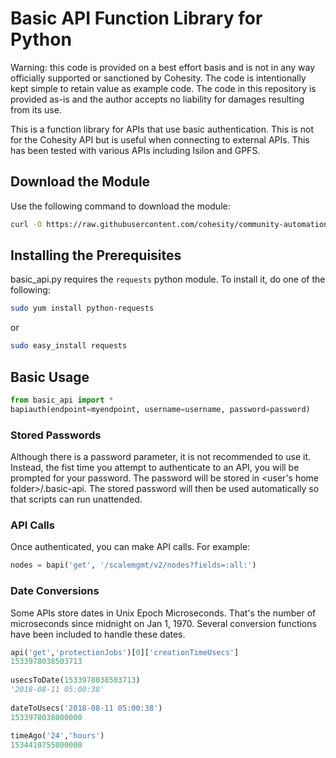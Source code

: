 # Basic API Function Library for Python

Warning: this code is provided on a best effort basis and is not in any way officially supported or sanctioned by Cohesity. The code is intentionally kept simple to retain value as example code. The code in this repository is provided as-is and the author accepts no liability for damages resulting from its use.

This is a function library for APIs that use basic authentication. This is not for the Cohesity API but is useful when connecting to external APIs. This has been tested with various APIs including Isilon and GPFS.

## Download the Module

Use the following command to download the module:

```bash
curl -O https://raw.githubusercontent.com/cohesity/community-automation-samples/main/python/basic_api/basic_api.py
```

## Installing the Prerequisites

basic_api.py requires the `requests` python module. To install it, do one of the following:

```bash
sudo yum install python-requests
```

or

```bash
sudo easy_install requests
```

## Basic Usage

```python
from basic_api import *
bapiauth(endpoint=myendpoint, username=username, password=password)
```

### Stored Passwords

Although there is a password parameter, it is not recommended to use it. Instead, the fist time you attempt to authenticate to an API, you will be prompted for your password. The password will be stored in <user's home folder>/.basic-api. The stored password will then be used automatically so that scripts can run unattended.

### API Calls

Once authenticated, you can make API calls. For example:

```python
nodes = bapi('get', '/scalemgmt/v2/nodes?fields=:all:')
```

### Date Conversions

Some APIs store dates in Unix Epoch Microseconds. That's the number of microseconds since midnight on Jan 1, 1970. Several conversion functions have been included to handle these dates.

```python
api('get','protectionJobs')[0]['creationTimeUsecs']
1533978038503713
  
usecsToDate(1533978038503713)
'2018-08-11 05:00:38'
  
dateToUsecs('2018-08-11 05:00:38')
1533978038000000
  
timeAgo('24','hours')
1534410755000000
```

